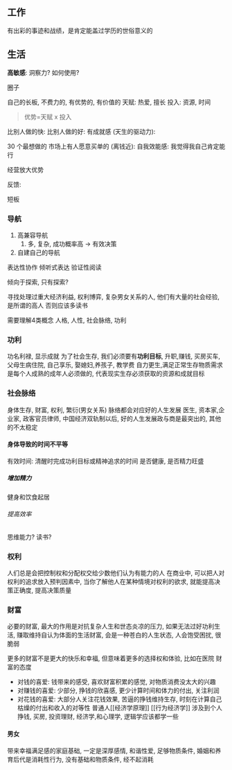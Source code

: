 
## 工作

有出彩的事迹和战绩，是肯定能盖过学历的世俗意义的

## 生活

**高敏感**: 洞察力? 如何使用? 


圈子

自己的长板, 不费力的, 有优势的, 有价值的
天赋: 热爱, 擅长
投入: 资源, 时间


> 优势=天赋 x 投入


比别人做的快: 
比别人做的好: 
有成就感 (天生的驱动力): 

30 个最想做的
市场上有人愿意买单的 (离钱近): 
自我效能感: 我觉得我自己肯定能行

经营放大优势

反馈: 

短板

### 导航

1. 高兼容导航
	1. 多, 复杂, 成功概率高 -> 有效决策
2. 自建自己的导航

表达性协作
倾听式表达
验证性阅读


倾向于探索, 只有探索? 

寻找处理过重大经济利益, 权利博弈, 复杂男女关系的人, 他们有大量的社会经验, 是所谓的高人
否则应该多读书


需要理解4类概念
人格, 人性, 社会脉络, 功利

### 功利
功名利禄, 显示成就
为了社会生存, 我们必须要有**功利目标**, 
升职,赚钱, 买房买车, 父母生病住院, 自己享乐, 娶媳妇,养孩子, 教学费
自力更生,满足正常生存物质需求是每个人成熟的成年人必须做的, 代表现实生存必须获取的资源和成就目标

### 社会脉络

身体生存, 财富, 权利, 繁衍(男女关系)
脉络都会对应好的人生发展
医生, 资本家,企业家, 政客官员律师, 
中国经济双轨制以后, 好的人生发展政与商是最突出的, 其他的不太稳定

#### 身体导致的时间不平等

有效时间: 清醒时完成功利目标或精神追求的时间
是否健康, 是否精力旺盛
##### 增加精力
健身和饮食起居

###### 提高效率
思维能力? 读书? 

### 权利
人们总是会把控制权和分配权交给少数他们认为有能力的人
在商业中, 可以把人对权利的追求放入预判因素中, 当你了解他人在某种情境对权利的欲求, 就能提高决策正确度, 提高决策质量

### 财富

必要的财富, 最大的作用是对抗复杂人生和世态炎凉的压力, 如果无法过好功利生活, 赚取维持自认为体面的生活财富, 会是一种苍白的人生状态, 人会饱受困扰, 很脆弱

更多的财富不是更大的快乐和幸福, 但意味着更多的选择权和体验, 比如在医院
财富的态度
* 对钱的喜爱: 钱带来的感受, 喜欢财富积累的感觉, 对物质消费没太大的兴趣
* 对赚钱的喜爱: 少部分, 挣钱的欣喜感, 更少计算时间和体力的付出, 关注利润
* 对花钱的喜爱: 大部分人关注花钱效果, 苦逼的挣钱维持生存, 时刻在计算自己枯燥的付出和收入的对等性
普通人[[经济学原理]] [[行为经济学]]
涉及到个人挣钱, 买房, 投资理财, 经济学,和心理学, 逻辑学应该都学一些


#### 男女

带来幸福满足感的家庭基础, 一定是深厚感情, 和谐性爱, 足够物质条件, 婚姻和养育后代是消耗性行为, 没有基础和物质条件, 经不起消耗







